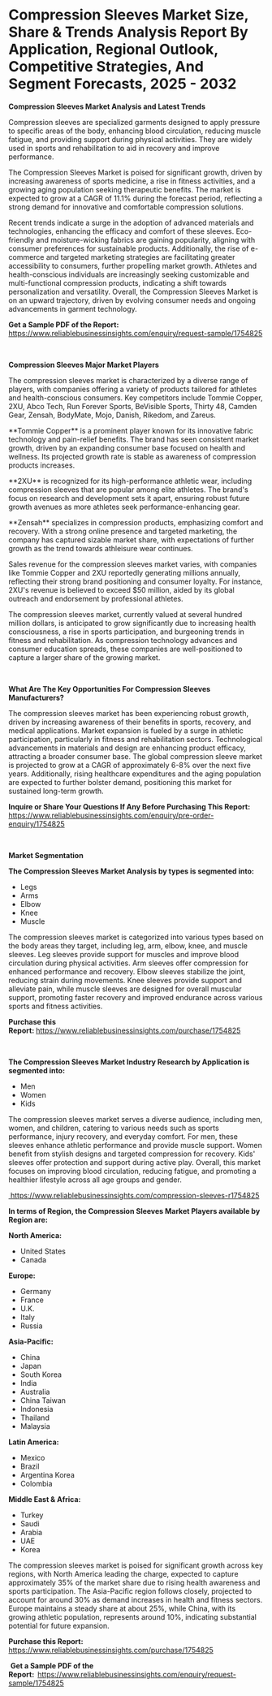 <p><h1>Compression Sleeves Market Size, Share & Trends Analysis Report By Application, Regional Outlook, Competitive Strategies, And Segment Forecasts, 2025 - 2032</h1></p><p><strong>Compression Sleeves Market Analysis and Latest Trends</strong></p>
<p><p>Compression sleeves are specialized garments designed to apply pressure to specific areas of the body, enhancing blood circulation, reducing muscle fatigue, and providing support during physical activities. They are widely used in sports and rehabilitation to aid in recovery and improve performance. </p><p>The Compression Sleeves Market is poised for significant growth, driven by increasing awareness of sports medicine, a rise in fitness activities, and a growing aging population seeking therapeutic benefits. The market is expected to grow at a CAGR of 11.1% during the forecast period, reflecting a strong demand for innovative and comfortable compression solutions. </p><p>Recent trends indicate a surge in the adoption of advanced materials and technologies, enhancing the efficacy and comfort of these sleeves. Eco-friendly and moisture-wicking fabrics are gaining popularity, aligning with consumer preferences for sustainable products. Additionally, the rise of e-commerce and targeted marketing strategies are facilitating greater accessibility to consumers, further propelling market growth. Athletes and health-conscious individuals are increasingly seeking customizable and multi-functional compression products, indicating a shift towards personalization and versatility. Overall, the Compression Sleeves Market is on an upward trajectory, driven by evolving consumer needs and ongoing advancements in garment technology.</p></p>
<p><strong>Get a Sample PDF of the Report:&nbsp;</strong> <a href="https://www.reliablebusinessinsights.com/enquiry/request-sample/1754825?utm_campaign=1121&utm_medium=2&utm_source=Github&utm_content=ia&utm_term=15042025&utm_id=compression-sleeves">https://www.reliablebusinessinsights.com/enquiry/request-sample/1754825</a></p>
<p>&nbsp;</p>
<p><strong>Compression Sleeves Major Market Players</strong></p>
<p><p>The compression sleeves market is characterized by a diverse range of players, with companies offering a variety of products tailored for athletes and health-conscious consumers. Key competitors include Tommie Copper, 2XU, Abco Tech, Run Forever Sports, BeVisible Sports, Thirty 48, Camden Gear, Zensah, BodyMate, Mojo, Danish, Rikedom, and Zareus.</p><p>**Tommie Copper** is a prominent player known for its innovative fabric technology and pain-relief benefits. The brand has seen consistent market growth, driven by an expanding consumer base focused on health and wellness. Its projected growth rate is stable as awareness of compression products increases.</p><p>**2XU** is recognized for its high-performance athletic wear, including compression sleeves that are popular among elite athletes. The brand's focus on research and development sets it apart, ensuring robust future growth avenues as more athletes seek performance-enhancing gear.</p><p>**Zensah** specializes in compression products, emphasizing comfort and recovery. With a strong online presence and targeted marketing, the company has captured sizable market share, with expectations of further growth as the trend towards athleisure wear continues.</p><p>Sales revenue for the compression sleeves market varies, with companies like Tommie Copper and 2XU reportedly generating millions annually, reflecting their strong brand positioning and consumer loyalty. For instance, 2XU's revenue is believed to exceed $50 million, aided by its global outreach and endorsement by professional athletes.</p><p>The compression sleeves market, currently valued at several hundred million dollars, is anticipated to grow significantly due to increasing health consciousness, a rise in sports participation, and burgeoning trends in fitness and rehabilitation. As compression technology advances and consumer education spreads, these companies are well-positioned to capture a larger share of the growing market.</p></p>
<p>&nbsp;</p>
<p><strong>What Are The Key Opportunities For Compression Sleeves Manufacturers?</strong></p>
<p><p>The compression sleeves market has been experiencing robust growth, driven by increasing awareness of their benefits in sports, recovery, and medical applications. Market expansion is fueled by a surge in athletic participation, particularly in fitness and rehabilitation sectors. Technological advancements in materials and design are enhancing product efficacy, attracting a broader consumer base. The global compression sleeve market is projected to grow at a CAGR of approximately 6-8% over the next five years. Additionally, rising healthcare expenditures and the aging population are expected to further bolster demand, positioning this market for sustained long-term growth.</p></p>
<p><strong>Inquire or Share Your Questions If Any Before Purchasing This Report:</strong> <a href="https://www.reliablebusinessinsights.com/enquiry/pre-order-enquiry/1754825?utm_campaign=1121&utm_medium=2&utm_source=Github&utm_content=ia&utm_term=15042025&utm_id=compression-sleeves">https://www.reliablebusinessinsights.com/enquiry/pre-order-enquiry/1754825</a></p>
<p>&nbsp;</p>
<p><strong>Market Segmentation</strong></p>
<p><strong>The Compression Sleeves Market Analysis by types is segmented into:</strong></p>
<p><ul><li>Legs</li><li>Arms</li><li>Elbow</li><li>Knee</li><li>Muscle</li></ul></p>
<p><p>The compression sleeves market is categorized into various types based on the body areas they target, including leg, arm, elbow, knee, and muscle sleeves. Leg sleeves provide support for muscles and improve blood circulation during physical activities. Arm sleeves offer compression for enhanced performance and recovery. Elbow sleeves stabilize the joint, reducing strain during movements. Knee sleeves provide support and alleviate pain, while muscle sleeves are designed for overall muscular support, promoting faster recovery and improved endurance across various sports and fitness activities.</p></p>
<p><strong>Purchase this Report:&nbsp;</strong><a href="https://www.reliablebusinessinsights.com/purchase/1754825?utm_campaign=1121&utm_medium=2&utm_source=Github&utm_content=ia&utm_term=15042025&utm_id=compression-sleeves">https://www.reliablebusinessinsights.com/purchase/1754825</a></p>
<p>&nbsp;</p>
<p><strong>The Compression Sleeves Market Industry Research by Application is segmented into:</strong></p>
<p><ul><li>Men</li><li>Women</li><li>Kids</li></ul></p>
<p><p>The compression sleeves market serves a diverse audience, including men, women, and children, catering to various needs such as sports performance, injury recovery, and everyday comfort. For men, these sleeves enhance athletic performance and provide muscle support. Women benefit from stylish designs and targeted compression for recovery. Kids' sleeves offer protection and support during active play. Overall, this market focuses on improving blood circulation, reducing fatigue, and promoting a healthier lifestyle across all age groups and gender.</p></p>
<p><a href="https://www.reliablebusinessinsights.com/compression-sleeves-r1754825?utm_campaign=1121&utm_medium=2&utm_source=Github&utm_content=ia&utm_term=15042025&utm_id=compression-sleeves">&nbsp;https://www.reliablebusinessinsights.com/compression-sleeves-r1754825</a></p>
<p><strong>In terms of Region, the Compression Sleeves Market Players available by Region are:</strong></p>
<p>
    <p> <strong> North America: </strong>
        <ul>
            <li>United States</li>
            <li>Canada</li>
        </ul>
        </p> 
    <p> <strong> Europe: </strong>
        <ul>
            <li>Germany</li>
            <li>France</li>
            <li>U.K.</li>
            <li>Italy</li>
            <li>Russia</li>
        </ul>
        </p> 
    <p> <strong> Asia-Pacific: </strong>
        <ul>
            <li>China</li>
            <li>Japan</li>
            <li>South Korea</li>
            <li>India</li>
            <li>Australia</li>
            <li>China Taiwan</li>
            <li>Indonesia</li>
            <li>Thailand</li>
            <li>Malaysia</li>
        </ul>
        </p> 
    <p> <strong> Latin America: </strong>
        <ul>
            <li>Mexico</li>
            <li>Brazil</li>
            <li>Argentina Korea</li>
            <li>Colombia</li>
        </ul>
        </p> 
    <p> <strong> Middle East & Africa: </strong>
        <ul>
            <li>Turkey</li>
            <li>Saudi</li>
            <li>Arabia</li>
            <li>UAE</li>
            <li>Korea</li>
        </ul>
    </p>
    </p>
<p><p>The compression sleeves market is poised for significant growth across key regions, with North America leading the charge, expected to capture approximately 35% of the market share due to rising health awareness and sports participation. The Asia-Pacific region follows closely, projected to account for around 30% as demand increases in health and fitness sectors. Europe maintains a steady share at about 25%, while China, with its growing athletic population, represents around 10%, indicating substantial potential for future expansion.</p></p>
<p><strong>Purchase this Report: </strong><a href="https://www.reliablebusinessinsights.com/purchase/1754825?utm_campaign=1121&utm_medium=2&utm_source=Github&utm_content=ia&utm_term=15042025&utm_id=compression-sleeves">https://www.reliablebusinessinsights.com/purchase/1754825</a></p>
<p>&nbsp;<strong>Get a Sample PDF of the Report:&nbsp;&nbsp;</strong><a href="https://www.reliablebusinessinsights.com/enquiry/request-sample/1754825?utm_campaign=1121&utm_medium=2&utm_source=Github&utm_content=ia&utm_term=15042025&utm_id=compression-sleeves">https://www.reliablebusinessinsights.com/enquiry/request-sample/1754825</a></p>
<p><strong></strong></p>
<p><p></p><p></p><p></p></p>
